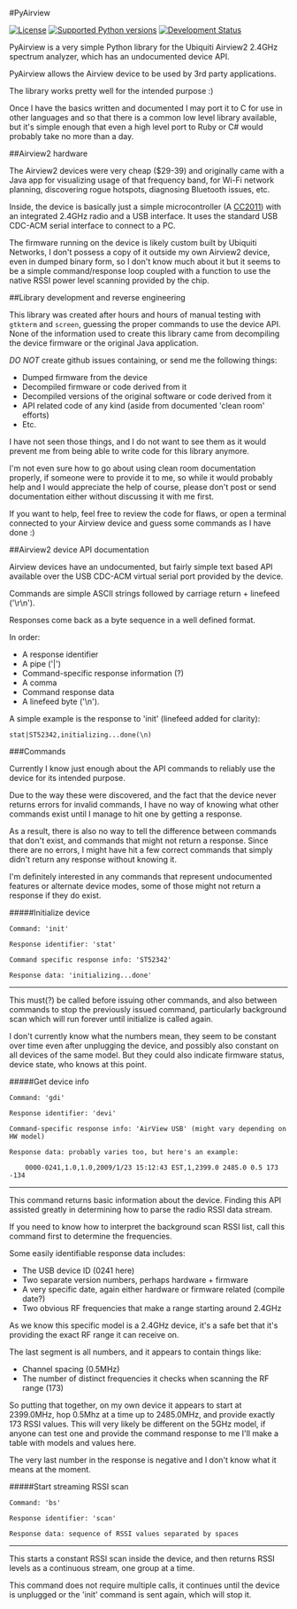 #PyAirview

[![License](https://pypip.in/license/pyairview/badge.svg)](https://pypi.python.org/pypi/pyairview/)
[![Supported Python versions](https://pypip.in/py_versions/pyairview/badge.svg)](https://pypi.python.org/pypi/pyairview/)
[![Development Status](https://pypip.in/status/pyairview/badge.svg)](https://pypi.python.org/pypi/pyairview/)

PyAirview is a very simple Python library for the Ubiquiti Airview2 2.4GHz
spectrum analyzer, which has an undocumented device API.

PyAirview allows the Airview device to be used by 3rd party applications.

The library works pretty well for the intended purpose :)

Once I have the basics written and documented I may port it to C for use in other
languages and so that there is a common low level library available, but it's 
simple enough that even a high level port to Ruby or C# would probably take no 
more than a day. 

##Airview2 hardware

The Airview2 devices were very cheap ($29-39) and originally came with a Java 
app for visualizing usage of that frequency band, for Wi-Fi network planning, 
discovering rogue hotspots, diagnosing Bluetooth issues, etc.

Inside, the device is basically just a simple microcontroller (A [CC2011](http://www.ti.com/product/cc2511)) 
with an integrated 2.4GHz radio and a USB interface. It uses the standard USB 
CDC-ACM serial interface to connect to a PC.

The firmware running on the device is likely custom built by Ubiquiti Networks,
I don't possess a copy of it outside my own Airview2 device, even in dumped binary 
form, so I don't know much about it but it seems to be a simple command/response
loop coupled with a function to use the native RSSI power level scanning provided
by the chip.

##Library development and reverse engineering

This library was created after hours and hours of manual testing with `gtkterm`
and `screen`, guessing the proper commands to use the device API. None of the 
information used to create this library came from decompiling the device firmware
or the original Java application. 

*DO NOT* create github issues containing, or send me the following things:

* Dumped firmware from the device
* Decompiled firmware or code derived from it
* Decompiled versions of the original software or code derived from it
* API related code of any kind (aside from documented 'clean room' efforts)
* Etc.

I have not seen those things, and I do not want to see them as it would prevent 
me from being able to write code for this library anymore.

I'm not even sure how to go about using clean room documentation properly, if 
someone were to provide it to me, so while it would probably help and I would
appreciate the help of course, please don't post or send documentation either 
without discussing it with me first.

If you want to help, feel free to review the code for flaws, or open a terminal 
connected to your Airview device and guess some commands as I have done :)





##Airview2 device API documentation

Airview devices have an undocumented, but fairly simple text based API available 
over the USB CDC-ACM virtual serial port provided by the device.
            
Commands are simple ASCII strings followed by carriage return + linefeed ('\r\n').
            
Responses come back as a byte sequence in a well defined format. 

In order:

* A response identifier
* A pipe ('|')
* Command-specific response information (?)
* A comma
* Command response data
* A linefeed byte ('\n').

A simple example is the response to 'init' (linefeed added for clarity):
            
    stat|ST52342,initializing...done(\n)




###Commands

Currently I know just enough about the API commands to reliably use the device 
for its intended purpose. 

Due to the way these were discovered, and the fact that the device never returns 
errors for invalid commands, I have no way of knowing what other commands exist 
until I manage to hit one by getting a response.

As a result, there is also no way to tell the difference between commands that 
don't exist, and commands that might not return a response. Since there are no 
errors, I might have hit a few correct commands that simply didn't return any 
response without knowing it.

I'm definitely interested in any commands that represent undocumented features
or alternate device modes, some of those might not return a response if they do
exist.




#####Initialize device 

    Command: 'init'
    
    Response identifier: 'stat'
        
    Command specific response info: 'ST52342'
        
    Response data: 'initializing...done'

------------------------------------------------------------
            
This must(?) be called before issuing other commands, and also between commands to 
stop the previously issued command, particularly background scan which will run
forever until initialize is called again.
                    
I don't currently know what the numbers mean, they seem to be constant over time 
even after unplugging the device, and possibly also constant on all devices of 
the same model. But they could also indicate firmware status, device state, who
knows at this point.
                    


        
        
#####Get device info

    Command: 'gdi'

    Response identifier: 'devi'

    Command-specific response info: 'AirView USB' (might vary depending on HW model)

    Response data: probably varies too, but here's an example:

        0000-0241,1.0,1.0,2009/1/23 15:12:43 EST,1,2399.0 2485.0 0.5 173 -134
    
------------------------------------------------------------
        
This command returns basic information about the device. Finding this API assisted 
greatly in determining how to parse the radio RSSI data stream.

If you need to know how to interpret the background scan RSSI list, call this
command first to determine the frequencies.
        
Some easily identifiable response data includes: 
        
* The USB device ID (0241 here)
* Two separate version numbers, perhaps hardware + firmware
* A very specific date, again either hardware or firmware related (compile date?)
* Two obvious RF frequencies that make a range starting around 2.4GHz

As we know this specific model is a 2.4GHz device, it's a safe bet that it's 
providing the exact RF range it can receive on.

The last segment is all numbers, and it appears to contain things like:

* Channel spacing (0.5MHz)
* The number of distinct frequencies it checks when scanning the RF range (173)

So putting that together, on my own device it appears to start at 2399.0MHz, 
hop 0.5Mhz at a time up to 2485.0MHz, and provide exactly 173 RSSI values. This
will very likely be different on the 5GHz model, if anyone can test one and
provide the command response to me I'll make a table with models and values here.

The very last number in the response is negative and I don't know what it means 
at the moment.





#####Start streaming RSSI scan

    Command: 'bs'

    Response identifier: 'scan'

    Response data: sequence of RSSI values separated by spaces

------------------------------------------------------------
            
This starts a constant RSSI scan inside the device, and then returns RSSI levels 
as a continuous stream, one group at a time.

This command does not require multiple calls, it continues until the device is
unplugged or the 'init' command is sent again, which will stop it.


